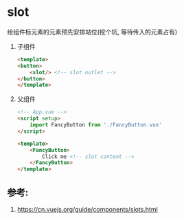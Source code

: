 # slot

给组件标元素的元素预先安排站位(挖个坑, 等待传入的元素占有)

1. 子组件
	
	```html
	<template>
	<button>
		<slot/> <!-- slot outlet -->
	</button>
	</template>
	```

2. 父组件

	```html
	<!-- App.vue -->
	<script setup>
		import FancyButton from './FancyButton.vue'
	</script>

	<template>
		<FancyButton>
			Click me <!-- slot content -->
		</FancyButton>
	</template>
	```


## 参考:
1. https://cn.vuejs.org/guide/components/slots.html